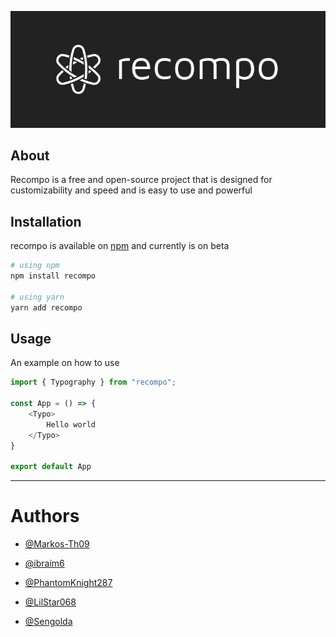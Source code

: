 ![recompo logo](https://raw.githubusercontent.com/recompo/recompo/main/images/banner-dark.png)

## About
Recompo is a free and open-source project that is designed for customizability and speed and is easy to use and powerful 

## Installation
recompo is available on [npm](https://npmjs.com) and currently is on beta

```bash
# using npm
npm install recompo

# using yarn
yarn add recompo
```
## Usage

An example on how to use

```js
import { Typography } from "recompo";

const App = () => {
    <Typo>
        Hello world
    </Typo>
}

export default App
```

---

# Authors
- [@Markos-Th09](https://github.com/Markos-Th09)

- [@ibraim6](https://github.com/ibraim6)

- [@PhantomKnight287](https://github.com/PhantomKnight287)

- [@LilStar068](https://github.com/LilStar068)

- [@Sengolda](https://github.com/Sengolda)
